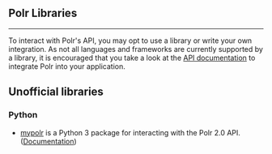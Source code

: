 ## Polr Libraries
-----------------------

To interact with Polr's API, you may opt to use a library or write your own integration.
As not all languages and frameworks are currently supported by a library, it is encouraged
that you take a look at the [API documentation](api/) to integrate Polr into your application.

## Unofficial libraries
### Python
- [mypolr](https://github.com/fauskanger/mypolr) is a Python 3 package for interacting with the Polr 2.0 API. ([Documentation](https://mypolr.readthedocs.io))
